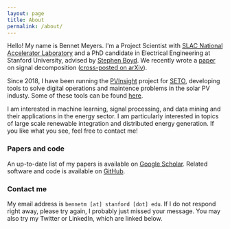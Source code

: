 ```yaml
---
layout: page
title: About
permalink: /about/
---
```


Hello! My name is Bennet Meyers. I'm a Project Scientist with [SLAC National Accelerator Laboratory](https://www6.slac.stanford.edu/) and a PhD candidate in Electrical Engineering at Stanford University, advised by [Stephen Boyd](http://web.stanford.edu/~boyd/). We recently wrote a [paper](https://web.stanford.edu/~boyd/papers/sig_decomp_mprox.html) on signal decomposition ([cross-posted on arXiv](https://arxiv.org/abs/2202.09338)).

Since 2018, I have been running the [PVInsight](https://bmeyers.github.io/PVInsight/) project for [SETO](https://www.energy.gov/eere/solar/solar-energy-technologies-office), developing tools to solve digital operations and maintence problems in the solar PV industy. Some of these tools can be found [here](https://github.com/slacgismo/solar-data-tools).

I am interested in machine learning, signal processing, and data mining and their applications in the energy sector. I am particularly interested in topics of large scale renewable integration and distributed energy generation. If you like what you see, feel free to contact me!

### Papers and code

An up-to-date list of my papers is available on [Google Scholar](https://scholar.google.com/citations?hl=en&user=zyJpVssAAAAJ&view_op=list_works&sortby=pubdate). Related software and code is available on [GitHub](https://github.com/bmeyers/).



### Contact me

My email address is `bennetm [at] stanford [dot] edu`. If I do not respond right away, please try again, I probably just missed your message. You may also try my Twitter or LinkedIn, which are linked below.
